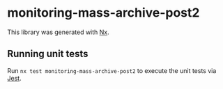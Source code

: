 # monitoring-mass-archive-post2

This library was generated with [Nx](https://nx.dev).

## Running unit tests

Run `nx test monitoring-mass-archive-post2` to execute the unit tests via [Jest](https://jestjs.io).
